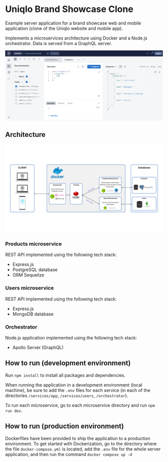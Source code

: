 # Uniqlo Brand Showcase Clone

Example server application for a brand showcase web and mobile application (clone of the Uniqlo website and mobile app). 

Implements a microservices architecture using Docker and a Node.js orchestrator. Data is served from a GraphQL server.

![GraphQL server](./demo-graphql.PNG)

## Architecture

![Microservices Architecture](tech-stack.png)

### Products microservice

REST API implemented using the following tech stack:
 - Express.js
 - PostgreSQL database
 - ORM Sequelize

### Users microservice

REST API implemented using the following tech stack:
 - Express.js
 - MongoDB database

### Orchestrator

Node.js application implemented using the following tech stack:
 - Apollo Server (GraphQL)

## How to run (development environment)

Run `npm install` to install all packages and dependencies.

When running the application in a development environment (local machine), be sure to add the `.env` files for each service (in each of the directories `/services/app`, `/services/users`, `/orchestrator`).

To run each microservice, go to each microservice directory and run `npm run dev`.

## How to run (production environment)

Dockerfiles have been provided to ship the application to a production environment. To get started with Dockerization, go to the directory where the file `docker-compose.yml` is located, add the `.env` file for the whole server application, and then run the command `docker compose up -d`